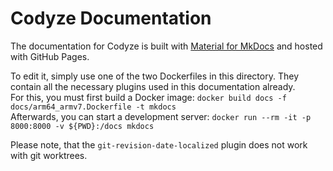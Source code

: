 # Codyze Documentation

The documentation for Codyze is built with [Material for MkDocs](https://squidfunk.github.io/) and hosted with GitHub Pages.

To edit it, simply use one of the two Dockerfiles in this directory. They contain all the necessary plugins used in this documentation already.  
For this, you must first build a Docker image:
    `docker build docs -f docs/arm64_armv7.Dockerfile -t mkdocs`  
Afterwards, you can start a development server:
    `docker run --rm -it -p 8000:8000 -v ${PWD}:/docs mkdocs`  

Please note, that the `git-revision-date-localized` plugin does not work with git worktrees.